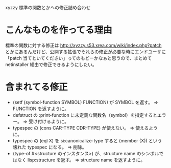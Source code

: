 xyzzy 標準の関数とかへの修正詰め合わせ

こんなものを作ってる理由
========================
標準の関数に対する修正は http://xyzzy.s53.xrea.com/wiki/index.php?patch とかにあるんだけど、公開する拡張でそれらの修正が必要な時にエンドユーザに「patch 当てといてください」ってのもどーかなぁと思うので、まとめて netinstaller 経由で修正できるようにしたい。


含まれてる修正
==============
- (setf (symbol-function SYMBOL) FUNCTION) が SYMBOL を返す。 =>  FUNCTION を返すように。
- defstruct の :print-function に未定義な関数名（symbol）を指定するとエラー。 => 受け付けるように。
- typespec の (cons CAR-TYPE CDR-TYPE) が使えない。 => 使えるように。
- typespec の (eql X) を si:canonicalize-type すると (member (X)) という壊れた typespec になる。 => 削除。
- (type-of #<structure のインスタンス>) が、structure name のシンボルではなく lisp:structure を返す。 => structure name を返すように。
